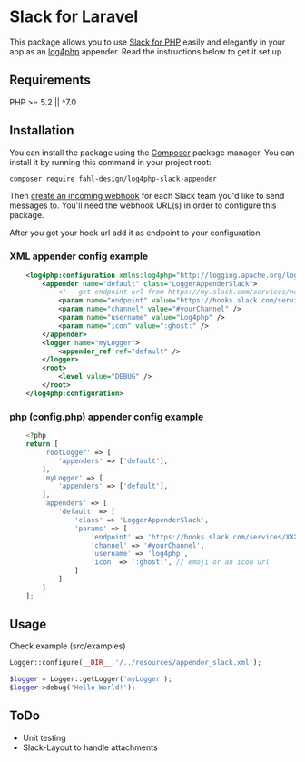 # Slack for Laravel

This package allows you to use [Slack for PHP](https://github.com/maknz/slack) easily and elegantly in your app as an [log4php](https://logging.apache.org) appender. 
Read the instructions below to get it set up.

## Requirements

PHP >= 5.2 || ^7.0

## Installation

You can install the package using the [Composer](https://getcomposer.org/) package manager. You can install it by running this command in your project root:

```sh
composer require fahl-design/log4php-slack-appender
```

Then [create an incoming webhook](https://my.slack.com/services/new/incoming-webhook) for each Slack team you'd like to send messages to. You'll need the webhook URL(s) in order to configure this package.

After you got your hook url add it as endpoint to your configuration

### XML appender config example
```xml
    <log4php:configuration xmlns:log4php="http://logging.apache.org/log4php/" threshold="all">
        <appender name="default" class="LoggerAppenderSlack">
            <!-- get endpoint url from https://my.slack.com/services/new/incoming-webhook -->
            <param name="endpoint" value="https://hooks.slack.com/services/XXXXXXXXXXXXXXX/XXXXXXXXXXXXXXX/XXXXXXXXXXXXXXX" />
            <param name="channel" value="#yourChannel" />
            <param name="username" value="Log4php" />
            <param name="icon" value=":ghost:" />
        </appender>
        <logger name="myLogger">
            <appender_ref ref="default" />
        </logger>
        <root>
            <level value="DEBUG" />
        </root>
    </log4php:configuration>
```

### php (config.php) appender config example

```php
    <?php 
    return [
        'rootLogger' => [
            'appenders' => ['default'],
        ],
        'myLogger' => [
            'appenders' => ['default'],
        ],
        'appenders' => [
            'default' => [
                'class' => 'LoggerAppenderSlack',
                'params' => [
                    'endpoint' => 'https://hooks.slack.com/services/XXXXXXXXXXXXXXX/XXXXXXXXXXXXXXX/XXXXXXXXXXXXXXX',
                    'channel' => '#yourChannel',
                    'username' => 'log4php',
                    'icon' => ':ghost:', // emoji or an icon url
                ]
            ]
        ]
    ];
```

## Usage

Check example (src/examples)


```php
Logger::configure(__DIR__.'/../resources/appender_slack.xml');

$logger = Logger::getLogger('myLogger');
$logger->debug('Hello World!');

```

## ToDo
- Unit testing
- Slack-Layout to handle attachments

